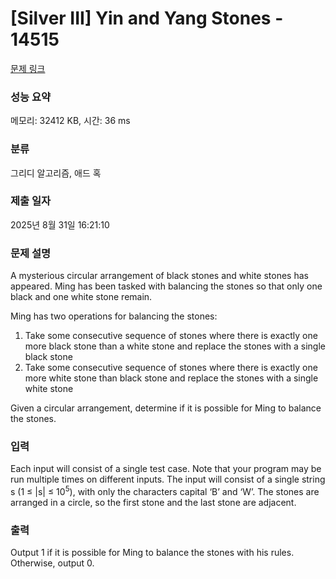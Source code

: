 # [Silver III] Yin and Yang Stones - 14515 

[문제 링크](https://www.acmicpc.net/problem/14515) 

### 성능 요약

메모리: 32412 KB, 시간: 36 ms

### 분류

그리디 알고리즘, 애드 혹

### 제출 일자

2025년 8월 31일 16:21:10

### 문제 설명

<p>A mysterious circular arrangement of black stones and white stones has appeared. Ming has been tasked with balancing the stones so that only one black and one white stone remain.</p>

<p>Ming has two operations for balancing the stones:</p>

<ol>
	<li>Take some consecutive sequence of stones where there is exactly one more black stone than a white stone and replace the stones with a single black stone</li>
	<li>Take some consecutive sequence of stones where there is exactly one more white stone than black stone and replace the stones with a single white stone</li>
</ol>

<p>Given a circular arrangement, determine if it is possible for Ming to balance the stones.</p>

### 입력 

 <p>Each input will consist of a single test case. Note that your program may be run multiple times on different inputs. The input will consist of a single string s (1 ≤ |s| ≤ 10<sup>5</sup>), with only the characters capital ‘B’ and ‘W’. The stones are arranged in a circle, so the first stone and the last stone are adjacent.</p>

### 출력 

 <p>Output 1 if it is possible for Ming to balance the stones with his rules. Otherwise, output 0.</p>

